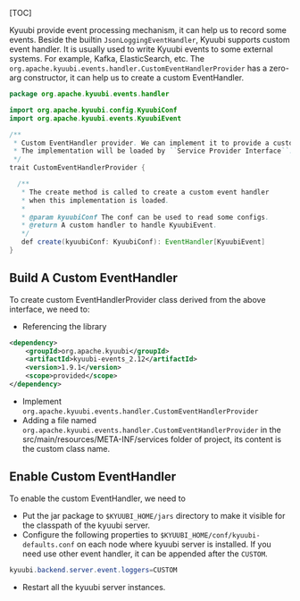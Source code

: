 [TOC]

Kyuubi provide event processing mechanism, it can help us to record some events. Beside the builtin `JsonLoggingEventHandler`, Kyuubi supports custom event handler. It is usually used to write Kyuubi events to some external systems. For example, Kafka, ElasticSearch, etc. The `org.apache.kyuubi.events.handler.CustomEventHandlerProvider` has a zero-arg constructor, it can help us to create a custom EventHandler.

```java
package org.apache.kyuubi.events.handler

import org.apache.kyuubi.config.KyuubiConf
import org.apache.kyuubi.events.KyuubiEvent

/**
 * Custom EventHandler provider. We can implement it to provide a custom EventHandler.
 * The implementation will be loaded by ``Service Provider Interface``.
 */
trait CustomEventHandlerProvider {

  /**
   * The create method is called to create a custom event handler
   * when this implementation is loaded.
   *
   * @param kyuubiConf The conf can be used to read some configs.
   * @return A custom handler to handle KyuubiEvent.
   */
   def create(kyuubiConf: KyuubiConf): EventHandler[KyuubiEvent]
}
```

Build A Custom EventHandler
--------------------------------------------------------------------------------------------------------------------------------------------------------

To create custom EventHandlerProvider class derived from the above interface, we need to:

*   Referencing the library

```xml
<dependency>
    <groupId>org.apache.kyuubi</groupId>
    <artifactId>kyuubi-events_2.12</artifactId>
    <version>1.9.1</version>
    <scope>provided</scope>
</dependency>
```

*   Implement `org.apache.kyuubi.events.handler.CustomEventHandlerProvider`
*   Adding a file named `org.apache.kyuubi.events.handler.CustomEventHandlerProvider` in the src/main/resources/META-INF/services folder of project, its content is the custom class name.

Enable Custom EventHandler
------------------------------------------------------------------------------------------------------------------------------------------------------

To enable the custom EventHandler, we need to

*   Put the jar package to `$KYUUBI_HOME/jars` directory to make it visible for the classpath of the kyuubi server.
*   Configure the following properties to `$KYUUBI_HOME/conf/kyuubi-defaults.conf` on each node where kyuubi server is installed. If you need use other event handler, it can be appended after the `CUSTOM`.

```java
kyuubi.backend.server.event.loggers=CUSTOM
```

*   Restart all the kyuubi server instances.
